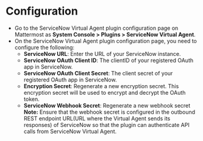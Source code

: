 # Configuration

- Go to the ServiceNow Virtual Agent plugin configuration page on Mattermost as **System Console > Plugins > ServiceNow Virtual Agent**.
- On the ServiceNow Virtual Agent plugin configuration page, you need to configure the following:
  - **ServiceNow URL**: Enter the URL of your ServiceNow instance.
  - **ServiceNow OAuth Client ID**: The clientID of your registered OAuth app in ServiceNow.
  - **ServiceNow OAuth Client Secret**: The client secret of your registered OAuth app in ServiceNow.
  - **Encryption Secret**: Regenerate a new encryption secret. This encryption secret will be used to encrypt and decrypt the OAuth token.
  - **ServiceNow Webhook Secret**: Regenerate a new webhook secret
    **Note:** Ensure that the webhook secret is configured in the outbound REST endpoint URL(URL where the Virtual Agent sends its responses) of ServiceNow so that the plugin can authenticate API calls from ServiceNow Virtual Agent.